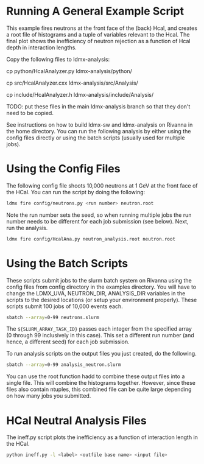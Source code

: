 # Running A General Example Script

This example fires neutrons at the front face of the (back) Hcal, and creates a root file of histograms and a tuple of variables relevant to the Hcal. The final plot shows the inefficiency of neutron rejection as a function of Hcal depth in interaction lengths.

Copy the following files to ldmx-analysis:

cp python/HcalAnalyzer.py ldmx-analysis/python/

cp src/HcalAnalyzer.cxx ldmx-analysis/src/Analysis/

cp include/HcalAnalyzer.h ldmx-analysis/include/Analysis/

TODO: put these files in the main ldmx-analysis branch so that they don't need to be copied.

See instructions on how to build ldmx-sw and ldmx-analysis on Rivanna in the home directory. You can run the following analysis by either using the config files directly or using the batch scripts (usually used for multiple jobs).


# Using the Config Files
The following config file shoots 10,000 neutrons at 1 GeV at the front face of the HCal. You can run the script by doing the following:

```bash
ldmx fire config/neutrons.py <run number> neutron.root
```

Note the run number sets the seed, so when running multiple jobs the run number needs to be different for each job submission (see below). Next, run the analysis.

```bash
ldmx fire config/HcalAna.py neutron_analysis.root neutron.root
```

# Using the Batch Scripts
These scripts submit jobs to the slurm batch system on Rivanna using the config files from config directory in the examples directory. You will have to change the  LDMX_UVA, NEUTRON_DIR, ANALYSIS_DIR variables in the scripts to the desired locations (or setup your environment properly). These scripts submit 100 jobs of 10,000 events each.

```bash
sbatch --array=0-99 neutrons.slurm
```

The ```${SLURM_ARRAY_TASK_ID}``` passes each integer from the specified array (0 through 99 inclusively in this case). This set a different run number (and hence, a different seed) for each job submission.

To run analysis scripts on the output files you just created, do the following.

```bash
sbatch --array=0-99 analysis_neutron.slurm
```

You can use the root function hadd to combine these output files into a single file. This will combine the histograms together. However, since these files also contain ntuples, this combined file can be quite large depending on how many jobs you submitted.


# HCal Neutral Analysis Files
The ineff.py script plots the inefficiency as a function of interaction length in the HCal.

```bash
python ineff.py -l <label> <outfile base name> <input file>
```

